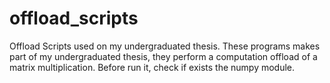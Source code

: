 # offload_scripts
Offload Scripts used on my undergraduated thesis.
These programs makes part of my undergraduated thesis, they perform a computation offload of a matrix 
multiplication. Before run it, check if exists the numpy module.
